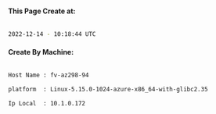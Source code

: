 
   
#### This Page Create at:

```bash

2022-12-14 - 10:18:44 UTC

```

#### Create By Machine:

```bash

Host Name : fv-az298-94

platform  : Linux-5.15.0-1024-azure-x86_64-with-glibc2.35

Ip Local  : 10.1.0.172

```

